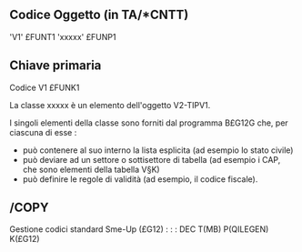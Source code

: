 ## Codice Oggetto (in TA/\*CNTT)
'V1'                               £FUNT1
 'xxxxx'                            £FUNP1
## Chiave primaria
Codice V1                           £FUNK1

La classe xxxxx è un elemento dell'oggetto V2-TIPV1.

I singoli elementi della classe sono forniti dal programma B£G12G che, per ciascuna di esse : 
- può contenere al suo interno la lista esplicita (ad esempio lo stato civile)
- può deviare ad un settore o sottisettore di tabella (ad esempio i CAP, che sono elementi della tabella V§K)
- può definire le regole di validità (ad esempio, il codice fiscale).

## /COPY
Gestione codici standard Sme-Up (£G12) : 
 :  : DEC T(MB) P(QILEGEN) K(£G12)
